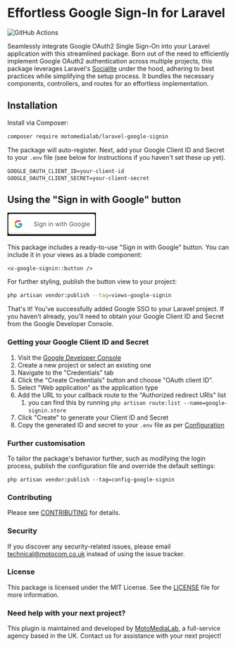 # Effortless Google Sign-In for Laravel

![GitHub Actions](https://github.com/motomedialab/laravel-google-signin/actions/workflows/tests.yaml/badge.svg)

Seamlessly integrate Google OAuth2 Single Sign-On into your Laravel application with this streamlined package.
Born out of the need to efficiently implement Google OAuth2 authentication across multiple projects, this package
leverages Laravel's [Socialite](https://laravel.com/docs/11.x/socialite) under the hood,
adhering to best practices while simplifying the setup process. It bundles the necessary components, controllers, 
and routes for an effortless implementation.

## Installation

Install via Composer:

```bash
composer require motomedialab/laravel-google-signin
```
The package will auto-register. Next, add your Google Client ID and Secret to your `.env` file (see below for instructions
if you haven't set these up yet).

```text
GOOGLE_OAUTH_CLIENT_ID=your-client-id
GOOGLE_OAUTH_CLIENT_SECRET=your-client-secret
```

## Using the "Sign in with Google" button

![Sign in with Google](previews/button.png)

This package includes a ready-to-use "Sign in with Google" button. You can include it in your views as a blade component:

```blade
<x-google-signin::button />
```

For further styling, publish the button view to your project:

```bash
php artisan vendor:publish --tag=views-google-signin
```

That's it! You've successfully added Google SSO to your Laravel project.
If you haven't already, you'll need to obtain your Google Client ID and Secret from the Google Developer Console.


### Getting your Google Client ID and Secret

1. Visit the [Google Developer Console](https://console.developers.google.com/)
2. Create a new project or select an existing one
3. Navigate to the "Credentials" tab
4. Click the "Create Credentials" button and choose "OAuth client ID".
5. Select "Web application" as the application type
6. Add the URL to your callback route to the "Authorized redirect URIs" list
   1. you can find this by running `php artisan route:list --name=google-signin.store`
7. Click "Create" to generate your Client ID and Secret
8. Copy the generated ID and secret to your `.env` file as per [Configuration](#installation)

### Further customisation

To tailor the package's behavior further, such as modifying the login process, publish the
configuration file and override the default settings:

```text
php artisan vendor:publish --tag=config-google-signin
```

### Contributing

Please see [CONTRIBUTING](CONTRIBUTING.md) for details.

### Security

If you discover any security-related issues, please email technical@motocom.co.uk instead of using the issue tracker.

### License

This package is licensed under the MIT License. See the [LICENSE](LICENSE.md) file for more information.

### Need help with your next project?

This plugin is maintained and developed by [MotoMediaLab](https://www.motomedialab.com), a full-service
agency based in the UK. Contact us for assistance with your next project!
